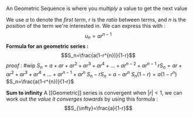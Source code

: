 An Geometric Sequence is where you *multiply* a value to get the next value   

We use $a$ to denote the *first term*, $r$ is the *ratio* between terms, and $n$ is the *position* of the term we're interested in. We can express this with :$$u_n=ar^{n-1}$$
**Formula for an geometric series :**$$S_n=\frac{a(1-r^{n})}{1-r}$$*proof :* #wip 
$S_n=a+ar+ar^{2}+ar^{3}+ar^{4}+...+ar^{n-2}+ar^{n-1}$
$rS_n=ar+ar^{2}+ar^{3}+ar^{4}+...+ar^{n-1}+ar^{n}$
$S_n-rS_{n}= a-ar^{n}$
$S_n(1-r)= a(1-r^{n})$
$S_n=\frac{a(1-r^{n})}{1-r}$

**Sum to infinity**
A [[Geometric]] series is convergent when $|r|<1$, we can work out *the value it converges towards* by using this formula :$$S_{\infty}=\frac{a}{1-r}$$